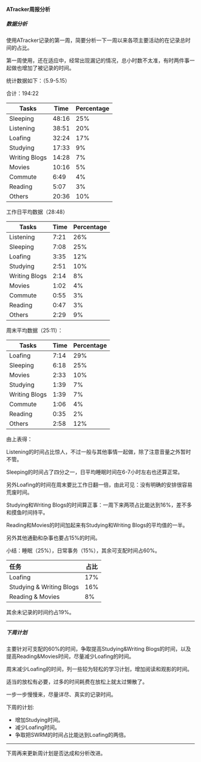 #### ATracker周报分析

##### 数据分析

使用ATracker记录的第一周，简要分析一下一周以来各项主要活动的在记录总时间的占比。

第一周使用，还在适应中，经常出现漏记的情况，总小时数不太准，有时两件事一起做也增加了被记录的时间。

统计数据如下：（5.9-5.15）

合计：194:22

| Tasks         | Time  | Percentage |
| ------------- | ----- | ---------- |
| Sleeping      | 48:16 | 25%        |
| Listening     | 38:51 | 20%        |
| Loafing       | 32:24 | 17%        |
| Studying      | 17:33 | 9%         |
| Writing Blogs | 14:28 | 7%         |
| Movies        | 10:16 | 5%         |
| Commute       | 6:49  | 4%         |
| Reading       | 5:07  | 3%         |
| Others        | 20:36 | 10%        |

工作日平均数据（28:48）

| Tasks         | Time | Percentage |
| ------------- | ---- | ---------- |
| Listening     | 7:21 | 26%        |
| Sleeping      | 7:08 | 25%        |
| Loafing       | 3:35 | 12%        |
| Studying      | 2:51 | 10%        |
| Writing Blogs | 2:14 | 8%         |
| Movies        | 1:02 | 4%         |
| Commute       | 0:55 | 3%         |
| Reading       | 0:47 | 3%         |
| Others        | 2:29 | 9%         |

周末平均数据（25:11）：

| Tasks         | Time | Percentage |
| ------------- | ---- | ---------- |
| Loafing       | 7:14 | 29%        |
| Sleeping      | 6:18 | 25%        |
| Movies        | 2:33 | 10%        |
| Studying      | 1:39 | 7%         |
| Writing Blogs | 1:39 | 7%         |
| Commute       | 1:06 | 4%         |
| Reading       | 0:35 | 2%         |
| Others        | 2:58 | 12%        |

由上表得：

Listening的时间占比惊人，不过一般与其他事情一起做，除了注意音量之外暂时不管。

Sleeping的时间占了四分之一，日平均睡眠时间在6-7小时左右也还算正常。

另外Loafing的时间在周末要比工作日翻一倍，由此可见：没有明确的安排很容易荒废时间。

Studying和Writing Blogs的时间算正事：一周下来两项占比能达到16%，差不多和摸鱼时间持平。

Reading和Movies的时间加起来有Studying和Writing Blogs的平均值的一半。

另外其他通勤和杂事也要占15%的时间。

小结：睡眠（25%），日常事务（15%），其余可支配时间占60%。

| 任务                     | 占比 |
| :----------------------- | ---- |
| Loafing                  | 17%  |
| Studying & Writing Blogs | 16%  |
| Reading & Movies         | 8%   |

其余未记录的时间约占19%。

------

##### 下周计划

主要针对可支配的60%的时间，争取提高Studying&Writing Blogs的时间，以及提高Reading&Movies时间，尽量减少Loafing的时间。

周末减少Loafing的时间，列一些较为轻松的学习计划，增加阅读和观影的时间。

适当的放松有必要，过多的时间耗费在放松上就太过懒散了。

一步一步慢慢来，尽量详尽、真实的记录时间。

下周的计划:

- 增加Studying时间。
- 减少Loafing时间。
- 争取把SWRM的时间占比能达到Loafing的两倍。

------

下周再来更新周计划是否达成和分析改进。